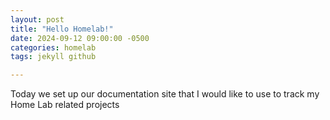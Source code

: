 ```yaml
---
layout: post
title: "Hello Homelab!"
date: 2024-09-12 09:00:00 -0500
categories: homelab
tags: jekyll github

---
```


Today we set up our documentation site that I would like to use to track my Home Lab related projects
